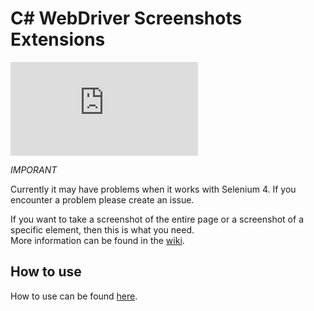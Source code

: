 # C# WebDriver Screenshots Extensions
[![nuget](http://flauschig.ch/nubadge.php?id=Noksa.WebDriver.ScreenshotsExtensions)](https://www.nuget.org/packages/Noksa.WebDriver.ScreenshotsExtensions/)

*IMPORANT*

Currently it may have problems when it works with Selenium 4. If you encounter a problem please create an issue.

If you want to take a screenshot of the entire page or a screenshot of a specific element, then this is what you need.<br/>
More information can be found in the [wiki](https://github.com/Noksa/WebDriver.Screenshots.Extensions/wiki).


## How to use

How to use can be found [here](https://github.com/Noksa/WebDriver.Screenshots.Extensions/wiki/How-to-use).
